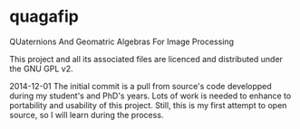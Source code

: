 quagafip
========

QUaternions And Geomatric Algebras For Image Processing

This project and all its associated files are licenced and distributed under the GNU GPL v2.

2014-12-01
The initial commit is a pull from source's code developped during my student's and PhD's years.
Lots of work is needed to enhance to portability and usability of this project.
Still, this is my first attempt to open source, so I will learn during the process.


